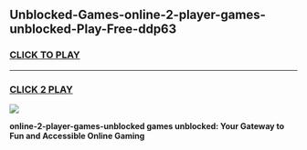 
## Unblocked-Games-online-2-player-games-unblocked-Play-Free-ddp63
<h3>
<a href="https://premium76.site?title=online-2-player-games-unblocked&ref=23A">CLICK TO PLAY</a></h3>
<hr>

<h3>
<a href="https://premium76.site?title=online-2-player-games-unblocked&ref=23A">CLICK 2 PLAY</a>
  
</h3>

<a href="https://premium76.site?title=online-2-player-games-unblocked&ref=23A"><img src="https://clearcache.store/games.png"></a>


**online-2-player-games-unblocked games unblocked: Your Gateway to Fun and Accessible Online Gaming**
